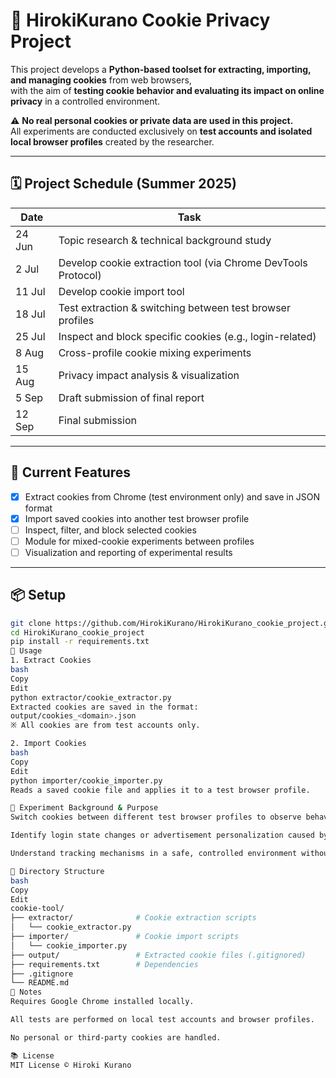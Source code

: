 # 🍪 HirokiKurano Cookie Privacy Project

This project develops a **Python-based toolset for extracting, importing, and managing cookies** from web browsers,  
with the aim of **testing cookie behavior and evaluating its impact on online privacy** in a controlled environment.

⚠️ **No real personal cookies or private data are used in this project.**  
All experiments are conducted exclusively on **test accounts and isolated local browser profiles** created by the researcher.

---

## 🗓 Project Schedule (Summer 2025)

| Date       | Task |
|------------|------|
| 24 Jun     | Topic research & technical background study |
| 2 Jul      | Develop cookie extraction tool (via Chrome DevTools Protocol) |
| 11 Jul     | Develop cookie import tool |
| 18 Jul     | Test extraction & switching between test browser profiles |
| 25 Jul     | Inspect and block specific cookies (e.g., login-related) |
| 8 Aug      | Cross-profile cookie mixing experiments |
| 15 Aug     | Privacy impact analysis & visualization |
| 5 Sep      | Draft submission of final report |
| 12 Sep     | Final submission |

---

## 🔧 Current Features

- [x] Extract cookies from Chrome (test environment only) and save in JSON format
- [x] Import saved cookies into another test browser profile
- [ ] Inspect, filter, and block selected cookies
- [ ] Module for mixed-cookie experiments between profiles
- [ ] Visualization and reporting of experimental results

---

## 📦 Setup

```bash
git clone https://github.com/HirokiKurano/HirokiKurano_cookie_project.git
cd HirokiKurano_cookie_project
pip install -r requirements.txt
🚀 Usage
1. Extract Cookies
bash
Copy
Edit
python extractor/cookie_extractor.py
Extracted cookies are saved in the format:
output/cookies_<domain>.json
※ All cookies are from test accounts only.

2. Import Cookies
bash
Copy
Edit
python importer/cookie_importer.py
Reads a saved cookie file and applies it to a test browser profile.

🧪 Experiment Background & Purpose
Switch cookies between different test browser profiles to observe behavioral changes.

Identify login state changes or advertisement personalization caused by cookies.

Understand tracking mechanisms in a safe, controlled environment without privacy risks.

📂 Directory Structure
bash
Copy
Edit
cookie-tool/
├── extractor/              # Cookie extraction scripts
│   └── cookie_extractor.py
├── importer/               # Cookie import scripts
│   └── cookie_importer.py
├── output/                 # Extracted cookie files (.gitignored)
├── requirements.txt        # Dependencies
├── .gitignore
└── README.md
📌 Notes
Requires Google Chrome installed locally.

All tests are performed on local test accounts and browser profiles.

No personal or third-party cookies are handled.

📚 License
MIT License © Hiroki Kurano